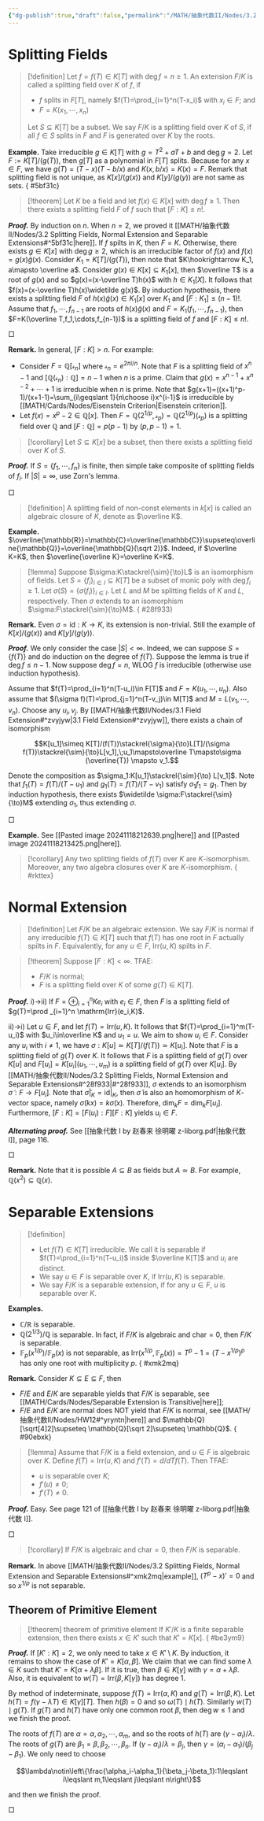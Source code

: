 ```yaml
---
{"dg-publish":true,"draft":false,"permalink":"/MATH/抽象代数II/Nodes/3.2 Splitting Fields, Normal Extension and Separable Extensions/","dgPassFrontmatter":true}
---
```



# Splitting Fields

> [!definition]
> Let $f=f(T)\in K[T]$ with $\deg f=n\geqslant 1$. An extension $F/K$ is called a splitting field over $K$ of $f$, if
> - $f$ splits in $F[T]$, namely $f(T)=\prod_{i=1}^n(T-x_i)$ with $x_i\in F$; and
> - $F=K(x_1,\cdots,x_n)$
> 
> Let $S\subseteq K[T]$ be a subset. We say $F/K$ is a splitting field over $K$ of $S$, if all $f\in S$ splits in $F$ and $F$ is generated over $K$ by the roots.

**Example.** Take irreducible $g\in K[T]$ with $g=T^2+aT+b$ and $\deg g=2$. Let $F:=K[T]/(g(T))$, then $g[T]$ as a polynomial in $F[T]$ splits. Because for any $x\in F$, we have $g(T)=(T-x)(T-b/x)$ and $K(x,b/x)=K(x)=F$. Remark that splitting field is not unique, as $K[x]/(g(x))$ and $K[y]/(g(y))$ are not same as sets.
{ #5bf31c}



> [!theorem]
> Let $K$ be a field and let $f(x)\in K[x]$ with $\deg f\geqslant 1$. Then there exists a splitting field $F$ of $f$ such that $[F:K]\leqslant n!$.

**_Proof._**
By induction on $n$. When $n=2$, we proved it [[MATH/抽象代数II/Nodes/3.2 Splitting Fields, Normal Extension and Separable Extensions#^5bf31c\|here]]. If $f$ spilts in $K$, then $F=K$. Otherwise, there exists $g\in K[x]$ with $\deg g\geqslant 2$, which is an irreducible factor of $f(x)$ and $f(x)=g(x)\widetilde g(x)$. Consider $K_1=K[T]/(g(T))$, then note that $K\hookrightarrow K_1, a\mapsto \overline a$. Consider $g(x)\in K[x]\subseteq K_1[x]$, then $\overline T$ is a root of $g(x)$ and so $g(x)=(x-\overline T)h(x)$ with $h\in K_1[X]$. It follows that $f(x)=(x-\overline T)h(x)\widetilde g(x)$. By induction hypothesis, there exists a splitting field $F$ of $h(x)\widetilde g(x)\in K_1[x]$ over $K_1$ and $[F:K_1]\leqslant (n-1)!$. Assume that $f_1,\cdots,f_{n-1}$ are roots of $h(x)\widetilde g(x)$ and $F=K_1(f_1,\cdots,f_{n-1})$, then $F=K(\overline T,f_1,\cdots,f_{n-1})$ is a splitting field of $f$ and $[F:K]\leqslant n!$.  
<p align="left">□</p>


**Remark.** In general, $[F:K]>n$. For example:
- Consider $F=\mathbb{Q}[\mathscr s_n]$ where $\mathscr s_n=e^{2\pi i/n}$. Note that $F$ is a splitting field of $x^n-1$ and $[\mathbb{Q}(\mathscr s_n):\mathbb{Q}]=n-1$ when $n$ is a prime. Claim that $g(x)=x^{n-1}+x^{n-2}+\cdots+1$ is irreducible when $n$ is prime. Note that $g(x+1)=((x+1)^p-1)/(x+1-1)=\sum_{i\geqslant 1}{n\choose i}x^{i-1}$ is irreducible by [[MATH/Cards/Nodes/Eisenstein Criterion\|Eisenstein criterion]]. 
- Let $f(x)=x^p-2\in \mathbb{Q}[x]$. Then $F=\mathbb{Q}(2^{1/p},\mathscr s_p)=\mathbb{Q}(2^{1/p})(\mathscr s_p)$ is a splitting field over $\mathbb{Q}$ and $[F:\mathbb{Q}]=p(p-1)$ by $(p,p-1)=1$.

> [!corollary]
> Let $S\subseteq K[x]$ be a subset, then there exists a splitting field over $K$ of $S$.

**_Proof._**
If $S=\{f_1,\cdots,f_n\}$ is finite, then simple take composite of splitting fields of $f_i$. If $|S|=\infty$, use Zorn's lemma.
<p align="left">□</p>


> [!definition]
> A splitting field of non-const elements in $k[x]$ is called an algebraic closure of $K$, denote as $\overline K$.

**Example.** $\overline{\mathbb{R}}=\mathbb{C}=\overline{\mathbb{C}}\supseteq\overline{\mathbb{Q}}=\overline{\mathbb{Q}(\sqrt 2)}$. Indeed, if $\overline K=K$, then $\overline{\overline K}=\overline K=K$.

> [!lemma]
> Suppose $\sigma:K\stackrel{\sim}{\to}L$ is an isomorphism of fields. Let $S=\{f_i\}_{i\in I}\subseteq K[T]$ be a subset of monic poly with $\deg f_i\geqslant 1$. Let $\sigma(S)=\{\sigma(f_i)\}_{i\in I}$. Let $L$ and $M$ be splitting fields of $K$ and $L$, respectively. Then $\sigma$ extends to an isomorphism $\sigma:F\stackrel{\sim}{\to}M$.
{ #28f933}


**Remark.** Even $\sigma=\mathrm{id}:K\to K$, its extension is non-trivial. Still the example of $K[x]/(g(x))$ and $K[y]/(g(y))$. 

**_Proof._**
We only consider the case $|S|<\infty$. Indeed, we can suppose $S=\{f(T)\}$ and do induction on the degree of $f(T)$. Suppose the lemma is true if $\deg f\leqslant n-1$. Now suppose $\deg f=n$, WLOG $f$ is irreducible (otherwise use induction hypothesis). 

Assume that $f(T)=\prod_{i=1}^n(T-u_i)\in F[T]$ and $F=K(u_1,\cdots,u_n)$. Also assume that $(\sigma f)(T)=\prod_{j=1}^n(T-v_j)\in M[T]$ and $M=L(v_1,\cdots,v_n)$. Choose any $u_i,v_j$. By [[MATH/抽象代数II/Nodes/3.1 Field Extension#^zvyjyw\|3.1 Field Extension#^zvyjyw]], there exists a chain of isomorphism

$$K[u_1]\simeq K[T]/(f(T))\stackrel{\sigma}{\to}L[T]/(\sigma f(T))\stackrel{\sim}{\to}L[v_1],\;u_1\mapsto\overline T\mapsto\sigma (\overline{T}) \mapsto v_1.$$

Denote the composition as $\sigma_1:K[u_1]\stackrel{\sim}{\to} L[v_1]$. Note that $f_1(T)=f(T)/(T-u_1)$ and $g_1(T)=f(T)/(T-v_1)$ satisfy $\sigma_1 f_1=g_1$. Then by induction hypothesis, there exists $\widetilde \sigma:F\stackrel{\sim}{\to}M$ extending $\sigma_1$, thus extending $\sigma$. 
<p align="left">□</p>


**Example.** See [[Pasted image 20241118212639.png\|here]] and [[Pasted image 20241118213425.png\|here]]. 

> [!corollary]
> Any two splitting fields of $f(T)$ over $K$ are $K$-isomorphism. Moreover, any two algebra closures over $K$ are $K$-isomorphism.
{ #rkttex}



# Normal Extension

> [!definition] 
> Let $F/K$ be an algebraic extension. We say $F/K$ is normal if any irreducible $f(T)\in K[T]$ such that $f(T)$ has one root in $F$ actually spilts in $F$. Equivalently, for any $u\in F$, $\mathrm{Irr}(u,K)$ spilts in $F$.
> 

> [!theorem]
> Suppose $[F:K]<\infty$. TFAE:
> - $F/K$ is normal;
> - $F$ is a splitting field over $K$ of some $g(T)\in K[T]$. 

**_Proof._**
i)->ii) If $F=\oplus _{i=1}^n Ke_i$ with $e_i\in F$, then $F$ is a splitting field of $g(T)=\prod _{i=1}^n \mathrm{Irr}(e_i,K)$. 

ii)->i) Let $u\in F$, and let $f(T)=\mathrm{Irr}(u,K)$. It follows that $f(T)=\prod_{i=1}^m(T-u_i)$ with $u_i\in\overline K$ and $u_1=u$. We aim to show $u_i\in F$. Consider any $u_i$ with $i\neq 1$, we have $\sigma: K[u]\simeq K[T]/(f(T))\simeq K[u_i]$. Note that $F$ is a splitting field of $g(T)$ over $K$. It follows that $F$ is a splitting field of $g(T)$ over $K[u]$ and $F[u_i]=K[u_i](u_1,\cdots,u_m)$ is a splitting field of $g(T)$ over $K[u_i]$. By [[MATH/抽象代数II/Nodes/3.2 Splitting Fields, Normal Extension and Separable Extensions#^28f933\|#^28f933]], $\sigma$ extends to an isomorphism $\widetilde\sigma:F\to F[u_i]$. Note that $\widetilde \sigma|_{K}=\mathrm{id}|_{K}$, then $\widetilde \sigma$ is also an homomorphism of $K$-vector space, namely $\widetilde\sigma(kx)=k\widetilde\sigma(x)$. Therefore, $\dim _kF=\dim_k F[u_i]$. Furthermore, $[F:K]=[F(u_i):F][F:K]$ yields $u_i\in F$. 

***Alternating proof.*** See [[抽象代数 I by 赵春来 徐明曜 z-liborg.pdf|抽象代数 I]], page 116.
<p align="left">□</p>


**Remark.** Note that it is possible $A\subseteq B$ as fields but $A\simeq B$. For example, $\mathbb{Q}(x^2)\subseteq \mathbb{Q}(x)$. 

# Separable Extensions

> [!definition]
> - Let $f(T)\in K[T]$ irreducible. We call it is separable if $f(T)=\prod_{i=1}^n(T-u_i)$ inside $\overline K[T]$ and $u_i$ are distinct. 
> - We say $u\in F$ is separable over $K$, if $\mathrm{Irr}(u,K)$ is separable.
> - We say $F/K$ is a separable extension, if for any $u\in F$, $u$ is separable over $K$.

**Examples.**
- $\mathbb{C}/\mathbb{R}$ is separable.
- $\mathbb{Q}(2^{1/3})/\mathbb{Q}$ is separable. In fact, if $F/K$ is algebraic and $\mathrm{char}=0$, then $F/K$ is separable.
- $\mathbb{F}_p(x^{1/p})/\mathbb{F}_p(x)$ is not separable, as $\mathrm{Irr}(x^{1/p},\mathbb{F}_p(x))=T^p-1=(T-x^{1/p})^p$ has only one root with multiplicity $p$.
{ #xmk2mq}



**Remark.** Consider $K\subseteq E\subseteq F$, then 
- $F/E$ and $E/K$ are separable yields that $F/K$ is separable, see [[MATH/Cards/Nodes/Separable Extension is Transitive\|here]];
- $F/E$ and $E/K$ are normal does NOT yield that $F/K$ is normal, see [[MATH/抽象代数II/Nodes/HW12#^yryntn\|here]] and $\mathbb{Q}[\sqrt[4]2]\supseteq \mathbb{Q}[\sqrt 2]\supseteq \mathbb{Q}$. 
{ #90ebxk}


> [!lemma]
> Assume that $F/K$ is a field extension, and $u\in F$ is algebraic over $K$. Define $f(T)=\mathrm{Irr}(u,K)$ and $f'(T)=d/dT f(T)$. Then TFAE:
> - $u$ is separable over $K$;
> - $f'(u)\neq 0$;
> - $f'(T)\neq 0$.

**_Proof._**
Easy. See page 121 of [[抽象代数 I by 赵春来 徐明曜 z-liborg.pdf|抽象代数 I]]. 
<p align="left">□</p>


> [!corollary]
> If $F/K$ is algebraic and $\mathrm{char} =0$, then $F/K$ is separable.

**Remark.** In above [[MATH/抽象代数II/Nodes/3.2 Splitting Fields, Normal Extension and Separable Extensions#^xmk2mq\|example]], $(T^p-x)'=0$ and so $x^{1/p}$ is not separable.

## Theorem of Primitive Element

> [!theorem] theorem of primitive element
> If $K'/K$ is a finite separable extension, then there exists $x\in K'$ such that $K'=K[x]$. 
{ #be3ym9}


**_Proof._**
If $[K':K]=2$, we only need to take $x\in K'\setminus K$. By induction, it remains to show the case of $K'=K[\alpha,\beta]$. We claim that we can find some $\lambda\in K$ such that $K'=K[\alpha+\lambda\beta]$. If it is true, then $\beta\in K[\gamma]$ with $\gamma=\alpha+\lambda\beta$. Also, it is equivalent to $w(T)=\mathrm{Irr}(\beta,K[\gamma])$ has degree $1$. 

By method of indeterminate, suppose $f(T)=\mathrm{Irr}(\alpha,K)$ and $g(T)=\mathrm{Irr}(\beta,K)$. Let $h(T)=f(\gamma-\lambda T)\in K[\gamma][T]$. Then $h(\beta)=0$ and so $\omega(T)\mid h(T)$. Similarly $w(T)\mid g(T)$. If $g(T)$ and $h(T)$ have only one common root $\beta$, then $\deg w\leqslant 1$ and we finish the proof. 

The roots of $f(T)$ are $\alpha=\alpha, \alpha_2,\cdots,\alpha_m$, and so the roots of $h(T)$ are $(\gamma-\alpha_i)/\lambda$. The roots of $g(T)$ are $\beta_1=\beta,\beta_2,\cdots,\beta_n$. If $(\gamma-\alpha_i)/\lambda=\beta_j$, then $\gamma=(\alpha_i-\alpha_1)/(\beta_j-\beta_1)$. We only need to choose 

$$\lambda\notin\left\{\frac{\alpha_i-\alpha_1}{\beta_j-\beta_1}:1\leqslant i\leqslant m,1\leqslant j\leqslant n\right\}$$

and then we finish the proof.
<p align="left">□</p>



